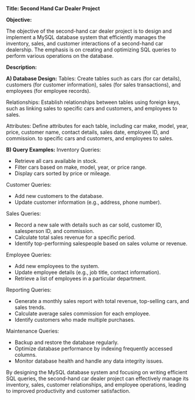 **Title: Second Hand Car Dealer Project**


**Objective:**

The objective of the second-hand car dealer project is to design and implement a MySQL database system that efficiently manages the inventory, sales, and customer interactions of a second-hand car dealership. The emphasis is on creating and optimizing SQL queries to perform various operations on the database.

**Description:**

**A) Database Design:**
Tables: Create tables such as cars (for car details), customers (for customer information), sales (for sales transactions), and employees (for employee records).

Relationships: Establish relationships between tables using foreign keys, such as linking sales to specific cars and customers, and employees to sales.

Attributes: Define attributes for each table, including car make, model, year, price, customer name, contact details, sales date, employee ID, and commission.
to specific cars and customers, and employees to sales.


**B) Query Examples:**
Inventory Queries:
- Retrieve all cars available in stock.
- Filter cars based on make, model, year, or price range.
- Display cars sorted by price or mileage.

Customer Queries:
- Add new customers to the database.
- Update customer information (e.g., address, phone number).


Sales Queries:
- Record a new sale with details such as car sold, customer ID, salesperson ID, and commission.
- Calculate total sales revenue for a specific period.
- Identify top-performing salespeople based on sales volume or revenue.

Employee Queries:
- Add new employees to the system.
- Update employee details (e.g., job title, contact information).
- Retrieve a list of employees in a particular department.

Reporting Queries:
- Generate a monthly sales report with total revenue, top-selling cars, and sales trends.
- Calculate average sales commission for each employee.
- Identify customers who made multiple purchases.

Maintenance Queries:
- Backup and restore the database regularly.
- Optimize database performance by indexing frequently accessed columns.
- Monitor database health and handle any data integrity issues.


By designing the MySQL database system and focusing on writing efficient SQL queries, the second-hand car dealer project can effectively manage its inventory, sales, 
customer relationships, and employee operations, leading to improved productivity and customer satisfaction.





